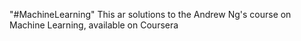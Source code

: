 "#MachineLearning" 
This ar solutions to the Andrew Ng's course on Machine Learning, available on Coursera
